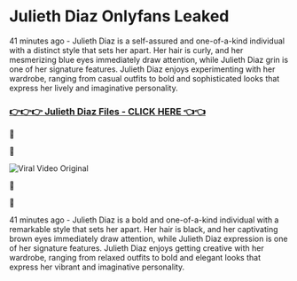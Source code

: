 # Julieth Diaz Onlyfans Leaked

<p>41 minutes ago - Julieth Diaz is a self-assured and one-of-a-kind individual with a distinct style that sets her apart. Her hair is curly, and her mesmerizing blue eyes immediately draw attention, while Julieth Diaz grin is one of her signature features. Julieth Diaz enjoys experimenting with her wardrobe, ranging from casual outfits to bold and sophisticated looks that express her lively and imaginative personality.</p><p>
<h3><a href="https://fansleaks.com-getfree.pro/julieth-diaz" rel="nofollow">👉👉👉 Julieth Diaz Files - CLICK HERE 👈👈</a></h3>
<p>🔻</p>
<p>🔻</p> <p>
<a href="https://fansleaks.com-getfree.pro/julieth-diaz" rel="nofollow"><img src="https://i.imgur.com/0ZbtXZ5.gif" alt="Viral Video Original" style="max-width: 100%; display: inline-block;" data-target="animated-image.originalImage"></a>
<p>🔻</p>
<p>🔻</p> <p>41 minutes ago - Julieth Diaz is a bold and one-of-a-kind individual with a remarkable style that sets her apart. Her hair is black, and her captivating brown eyes immediately draw attention, while Julieth Diaz expression is one of her signature features. Julieth Diaz enjoys getting creative with her wardrobe, ranging from relaxed outfits to bold and elegant looks that express her vibrant and imaginative personality.</p>